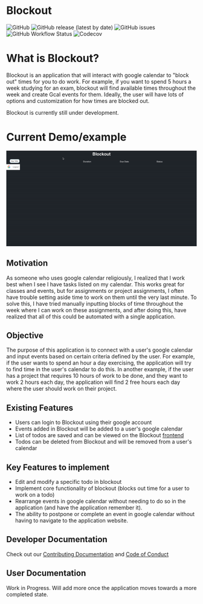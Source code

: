 # Blockout

![GitHub](https://img.shields.io/github/license/16lim21/Blockout-backend)
![GitHub release (latest by date)](https://img.shields.io/github/v/release/16lim21/Blockout-backend?include_prereleases)
![GitHub issues](https://img.shields.io/github/issues-raw/16lim21/Blockout-backend)
![GitHub Workflow Status](https://img.shields.io/github/workflow/status/16lim21/Blockout-backend/Django%20CI)
![Codecov](https://img.shields.io/codecov/c/github/16lim21/Blockout-backend)

# What is Blockout?

Blockout is an application that will interact with google calendar to "block out" times for you to do work. For example, if you want to spend 5 hours a week studying for an exam, blockout will find available times throughout the week and create Gcal events for them. Ideally, the user will have lots of options and customization for how times are blocked out.

Blockout is currently still under development.

# Current Demo/example

![Demo Gif](demo/demo.gif)

## Motivation

As someone who uses google calendar religiously, I realized that I work best when I see I have tasks listed on my calendar. This works great for classes and events, but for assignments or project assignments, I often have trouble setting aside time to work on them until the very last minute. To solve this, I have tried manually inputting blocks of time throughout the week where I can work on these assignments, and after doing this, have realized that all of this could be automated with a single application.

## Objective

The purpose of this application is to connect with a user's google calendar and input events based on certain criteria defined by the user. For example, if the user wants to spend an hour a day exercising, the application will try to find time in the user's calendar to do this. In another example, if the user has a project that requires 10 hours of work to be done, and they want to work 2 hours each day, the application will find 2 free hours each day where the user should work on their project.

## Existing Features

- Users can login to Blockout using their google account
- Events added in Blockout will be added to a user's google calendar
- List of todos are saved and can be viewed on the Blockout [frontend](https://github.com/16lim21/Blockout-web/)
- Todos can be deleted from Blockout and will be removed from a user's calendar

## Key Features to implement

- Edit and modify a specific todo in blockout
- Implement core functionality of blockout (blocks out time for a user to work on a todo)
- Rearrange events in google calendar without needing to do so in the application (and have the application remember it).
- The ability to postpone or complete an event in google calendar without having to navigate to the application website.

## Developer Documentation
Check out our [Contributing Documentation](CONTRIBUTING.md) and [Code of Conduct](CODE_OF_CONDUCT.md)

## User Documentation
Work in Progress. Will add more once the application moves towards a more completed state. 
